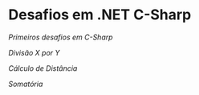 # Desafios em .NET C-Sharp

_Primeiros desafios em C-Sharp_

_Divisão X por Y_

_Cálculo de Distância_

_Somatória_


